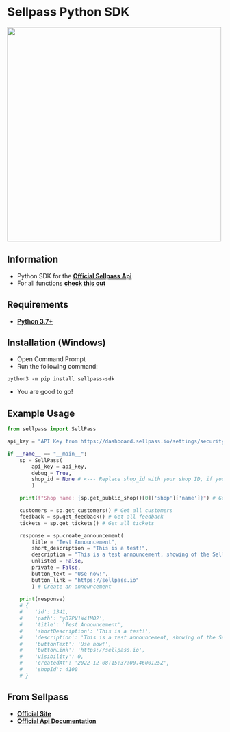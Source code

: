 # Sellpass Python SDK
<img src="https://sellpass.io/_next/static/media/preview.adf4220b.svg" width=500><img/>

## Information
- Python SDK for the **[Official Sellpass Api](https://docs.sellpass.io)**
- For all functions **[check this out](https://github.com/sellpass/python-api-sdk/blob/main/sellpass/__init__.py)**

## Requirements
- **[Python 3.7+](https://www.python.org/downloads/)**

## Installation (Windows)
- Open Command Prompt
- Run the following command:
```
python3 -m pip install sellpass-sdk
```
- You are good to go!

## Example Usage
```python
from sellpass import SellPass

api_key = "API Key from https://dashboard.sellpass.io/settings/security" # Replace with your API key

if __name__ == "__main__":
    sp = SellPass(
        api_key = api_key,
        debug = True,
        shop_id = None # <--- Replace shop_id with your shop ID, if you have multiple shops
        )

    print(f"Shop name: {sp.get_public_shop()[0]['shop']['name']}") # Get shop name

    customers = sp.get_customers() # Get all customers
    feedback = sp.get_feedback() # Get all feedback
    tickets = sp.get_tickets() # Get all tickets

    response = sp.create_announcement(
        title = "Test Announcement",
        short_description = "This is a test!",
        description = "This is a test announcement, showing of the SellPass API!",
        unlisted = False,
        private = False,
        button_text = "Use now!",
        button_link = "https://sellpass.io"
        ) # Create an announcement
    
    print(response)  
    # {
    #    'id': 1341,
    #    'path': 'yD7PV1W41MO2',
    #    'title': 'Test Announcement',
    #    'shortDescription': 'This is a test!',
    #    'description': 'This is a test announcement, showing of the SellPass API!',
    #    'buttonText': 'Use now!',
    #    'buttonLink': 'https://sellpass.io',
    #    'visibility': 0,
    #    'createdAt': '2022-12-08T15:37:00.4600125Z',
    #    'shopId': 4100
    # }
```
## From Sellpass
- **[Official Site](https://sellpass.io)**
- **[Official Api Documentation](https://docs.sellpass.io)**
